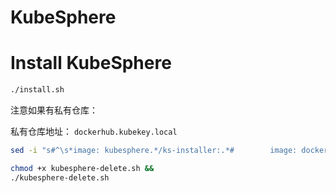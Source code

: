 # KubeSphere

# Install KubeSphere
```bash
./install.sh
```

注意如果有私有仓库：

私有仓库地址： `dockerhub.kubekey.local`

```bash
sed -i "s#^\s*image: kubesphere.*/ks-installer:.*#        image: dockerhub.kubekey.local/kubesphere/ks-installer:v3.0.0#" kubesphere-installer.yaml
```


```bash
chmod +x kubesphere-delete.sh && 
./kubesphere-delete.sh
```
